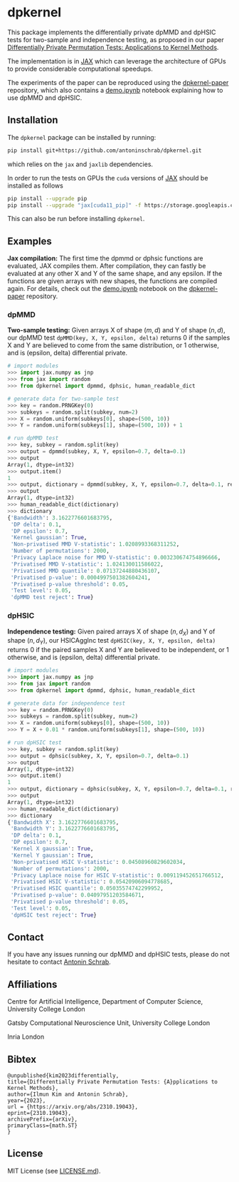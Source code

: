 # dpkernel

This package implements the differentially private dpMMD and dpHSIC tests for two-sample and independence testing, as proposed in our paper [Differentially Private Permutation Tests: Applications to Kernel Methods](https://arxiv.org/abs/2310.19043).

The implementation is in [JAX](https://jax.readthedocs.io/) which can leverage the architecture of GPUs to provide considerable computational speedups.

The experiments of the paper can be reproduced using the [dpkernel-paper](https://github.com/antoninschrab/dpkernel-paper/) repository, which also contains a [demo.ipynb](https://github.com/antoninschrab/dpkernel-paper/blob/master/demo.ipynb) notebook explaining how to use dpMMD and dpHSIC.

## Installation

The `dpkernel` package can be installed by running:
```bash
pip install git+https://github.com/antoninschrab/dpkernel.git
```
which relies on the `jax` and `jaxlib` dependencies.

In order to run the tests on GPUs the `cuda` versions of [JAX](https://jax.readthedocs.io/en/latest/installation.html) should be installed as follows
```bash
pip install --upgrade pip
pip install --upgrade "jax[cuda11_pip]" -f https://storage.googleapis.com/jax-releases/jax_cuda_releases.html
```
This can also be run before installing `dpkernel`.

## Examples

**Jax compilation:** The first time the dpmmd or dphsic functions are evaluated, JAX compiles them. 
After compilation, they can fastly be evaluated at any other X and Y of the same shape, and any epsilon. 
If the functions are given arrays with new shapes, the functions are compiled again.
For details, check out the [demo.ipynb](https://github.com/antoninschrab/dpkernel-paper/blob/master/demo.ipynb) notebook on the [dpkernel-paper](https://github.com/antoninschrab/dpkernel-paper/) repository.

### dpMMD

**Two-sample testing:** Given arrays X of shape $(m, d)$ and Y of shape $(n, d)$, our dpMMD test `dpMMD(key, X, Y, epsilon, delta)` returns 0 if the samples X and Y are believed to come from the same distribution, or 1 otherwise, and is (epsilon, delta) differential private.

```python
# import modules
>>> import jax.numpy as jnp
>>> from jax import random
>>> from dpkernel import dpmmd, dphsic, human_readable_dict

# generate data for two-sample test
>>> key = random.PRNGKey(0)
>>> subkeys = random.split(subkey, num=2)
>>> X = random.uniform(subkeys[0], shape=(500, 10))
>>> Y = random.uniform(subkeys[1], shape=(500, 10)) + 1

# run dpMMD test
>>> key, subkey = random.split(key)
>>> output = dpmmd(subkey, X, Y, epsilon=0.7, delta=0.1)
>>> output
Array(1, dtype=int32)
>>> output.item()
1
>>> output, dictionary = dpmmd(subkey, X, Y, epsilon=0.7, delta=0.1, return_dictionary=True)
>>> output
Array(1, dtype=int32)
>>> human_readable_dict(dictionary)
>>> dictionary
{'Bandwidth': 3.1622776601683795,
 'DP delta': 0.1,
 'DP epsilon': 0.7,
 'Kernel gaussian': True,
 'Non-privatised MMD V-statistic': 1.0208993368311252,
 'Number of permutations': 2000,
 'Privacy Laplace noise for MMD V-statistic': 0.003230674754896666,
 'Privatised MMD V-statistic': 1.024130011586022,
 'Privatised MMD quantile': 0.07137244880436107,
 'Privatised p-value': 0.0004997501382604241,
 'Privatised p-value threshold': 0.05,
 'Test level': 0.05,
 'dpMMD test reject': True}
```

### dpHSIC

**Independence testing:** Given paired arrays X of shape $(n, d_X)$ and Y of shape $(n, d_Y)$, our HSICAggInc test `dpHSIC(key, X, Y, epsilon, delta)` returns 0 if the paired samples X and Y are believed to be independent, or 1 otherwise, and is (epsilon, delta) differential private.

```python
# import modules
>>> import jax.numpy as jnp
>>> from jax import random
>>> from dpkernel import dpmmd, dphsic, human_readable_dict

# generate data for independence test 
>>> key = random.PRNGKey(0)
>>> subkeys = random.split(subkey, num=2)
>>> X = random.uniform(subkeys[0], shape=(500, 10))
>>> Y = X + 0.01 * random.uniform(subkeys[1], shape=(500, 10))

# run dpHSIC test
>>> key, subkey = random.split(key)
>>> output = dphsic(subkey, X, Y, epsilon=0.7, delta=0.1)
>>> output
Array(1, dtype=int32)
>>> output.item()
1
>>> output, dictionary = dphsic(subkey, X, Y, epsilon=0.7, delta=0.1, return_dictionary=True)
>>> output
Array(1, dtype=int32)
>>> human_readable_dict(dictionary)
>>> dictionary
{'Bandwidth X': 3.1622776601683795,
 'Bandwidth Y': 3.1622776601683795,
 'DP delta': 0.1,
 'DP epsilon': 0.7,
 'Kernel X gaussian': True,
 'Kernel Y gaussian': True,
 'Non-privatised HSIC V-statistic': 0.04508960829602034,
 'Number of permutations': 2000,
 'Privacy Laplace noise for HSIC V-statistic': 0.009119452651766512,
 'Privatised HSIC V-statistic': 0.05420906094778685,
 'Privatised HSIC quantile': 0.05035574742299952,
 'Privatised p-value': 0.04097951203584671,
 'Privatised p-value threshold': 0.05,
 'Test level': 0.05,
 'dpHSIC test reject': True}
```

## Contact

If you have any issues running our dpMMD and dpHSIC tests, please do not hesitate to contact [Antonin Schrab](https://antoninschrab.github.io).

## Affiliations

Centre for Artificial Intelligence, Department of Computer Science, University College London

Gatsby Computational Neuroscience Unit, University College London

Inria London

## Bibtex

```
@unpublished{kim2023differentially,
title={Differentially Private Permutation Tests: {A}pplications to Kernel Methods}, 
author={Ilmun Kim and Antonin Schrab},
year={2023},
url = {https://arxiv.org/abs/2310.19043},
eprint={2310.19043},
archivePrefix={arXiv},
primaryClass={math.ST}
}
```

## License

MIT License (see [LICENSE.md](LICENSE.md)).
